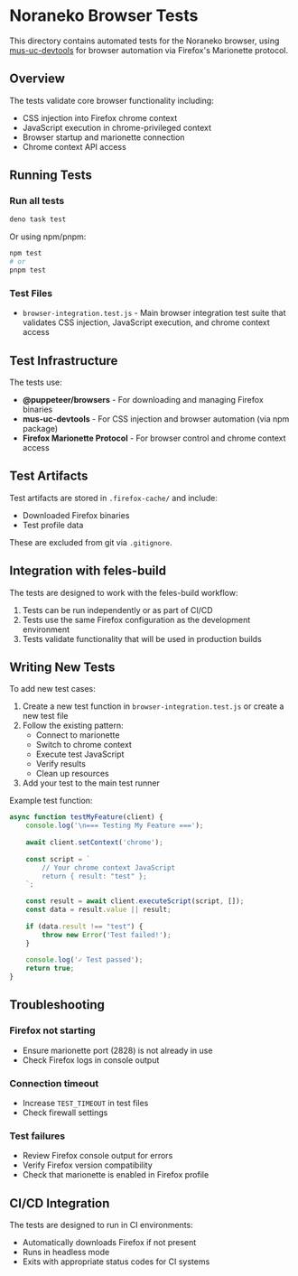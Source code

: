 # Noraneko Browser Tests

This directory contains automated tests for the Noraneko browser, using [mus-uc-devtools](https://github.com/f3liz-dev/mus-uc-devtools) for browser automation via Firefox's Marionette protocol.

## Overview

The tests validate core browser functionality including:
- CSS injection into Firefox chrome context
- JavaScript execution in chrome-privileged context
- Browser startup and marionette connection
- Chrome context API access

## Running Tests

### Run all tests
```bash
deno task test
```

Or using npm/pnpm:
```bash
npm test
# or
pnpm test
```

### Test Files

- `browser-integration.test.js` - Main browser integration test suite that validates CSS injection, JavaScript execution, and chrome context access

## Test Infrastructure

The tests use:
- **@puppeteer/browsers** - For downloading and managing Firefox binaries
- **mus-uc-devtools** - For CSS injection and browser automation (via npm package)
- **Firefox Marionette Protocol** - For browser control and chrome context access

## Test Artifacts

Test artifacts are stored in `.firefox-cache/` and include:
- Downloaded Firefox binaries
- Test profile data

These are excluded from git via `.gitignore`.

## Integration with feles-build

The tests are designed to work with the feles-build workflow:
1. Tests can be run independently or as part of CI/CD
2. Tests use the same Firefox configuration as the development environment
3. Tests validate functionality that will be used in production builds

## Writing New Tests

To add new test cases:

1. Create a new test function in `browser-integration.test.js` or create a new test file
2. Follow the existing pattern:
   - Connect to marionette
   - Switch to chrome context
   - Execute test JavaScript
   - Verify results
   - Clean up resources
3. Add your test to the main test runner

Example test function:
```javascript
async function testMyFeature(client) {
    console.log('\n=== Testing My Feature ===');
    
    await client.setContext('chrome');
    
    const script = `
        // Your chrome context JavaScript
        return { result: "test" };
    `;
    
    const result = await client.executeScript(script, []);
    const data = result.value || result;
    
    if (data.result !== "test") {
        throw new Error('Test failed!');
    }
    
    console.log('✓ Test passed');
    return true;
}
```

## Troubleshooting

### Firefox not starting
- Ensure marionette port (2828) is not already in use
- Check Firefox logs in console output

### Connection timeout
- Increase `TEST_TIMEOUT` in test files
- Check firewall settings

### Test failures
- Review Firefox console output for errors
- Verify Firefox version compatibility
- Check that marionette is enabled in Firefox profile

## CI/CD Integration

The tests are designed to run in CI environments:
- Automatically downloads Firefox if not present
- Runs in headless mode
- Exits with appropriate status codes for CI systems
